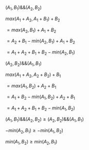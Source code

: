 $(A_1,B_1)\&\&(A_2,B_2)$

$max(A_1+A_2,A_1+B_1)+B_2$

$=max(A_2,B_1)+A_1+B_2$

$=A_2+B_1-min(A_2,B_1)+A_1+B_2$

$=A_1+A_2+B_1+B_2-min(A_2,B_1)$

$(A_2,B_2)\&\&(A_1,B_1)$

$max(A_1+A_2,A_2+B_2)+B_1$

$=max(A_1,B_2)+A_2+B_1$

$=A_1+B_2-min(A_1,B_2)+A_2+B_1$

$=A_1+A_2+B_1+B_2-min(A_1,B_2)$

$(A_1,B_1)\&\&(A_2,B_2)\geq(A_2,B_2)\&\&(A_1,B_1)$

$-min(A_2,B_1)\geq-min(A_1,B_2)$

$min(A_1,B_2)\geq min(A_2,B_1)$





